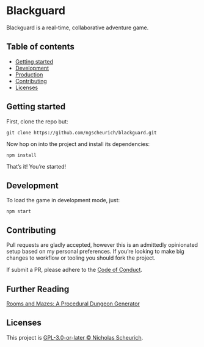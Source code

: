 # Blackguard

Blackguard is a real-time, collaborative adventure game.

## Table of contents

- [Getting started](#getting-started)
- [Development](#development)
- [Production](#production)
- [Contributing](#contributing)
- [Licenses](#licenses)

## Getting started

First, clone the repo but:

    git clone https://github.com/ngscheurich/blackguard.git

Now hop on into the project and install its dependencies:

    npm install

That’s it! You’re started!

## Development

To load the game in development mode, just:

    npm start

## Contributing

Pull requests are gladly accepted, however this is an admittedly opinionated setup based on my personal preferences. If you’re looking to make big changes to workflow or tooling you should fork the project.

If submit a PR, please adhere to the [Code of Conduct](https://github.com/ngscheurich/blackguard/blob/master/CODE_OF_CONDUCT.md).

## Further Reading 

[Rooms and Mazes: A Procedural Dungeon Generator](http://journal.stuffwithstuff.com/2014/12/21/rooms-and-mazes/http://journal.stuffwithstuff.com/2014/12/21/rooms-and-mazes/)

## Licenses

This project is [GPL-3.0-or-later © Nicholas Scheurich](https://github.com/ngscheurich/blackguard/blob/master/LICENSE).
